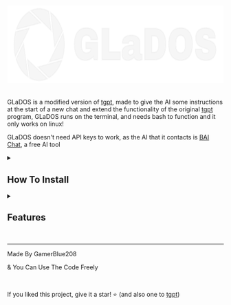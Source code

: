# <p align="center"><img src="/resources/logo.svg" height="180"></p>
GLaDOS is a modified version of [tgpt](https://github.com/aandrew-me/tgpt), made to give the AI some instructions at the start of a new chat and extend the functionality of the original [tgpt](https://github.com/aandrew-me/tgpt) program, GLaDOS runs on the terminal, and needs bash to function and it only works on linux!

GLaDOS doesn't need API keys to work, as the AI that it contacts is [BAI Chat](https://chatbot.theb.ai), a free AI tool

<details id=0>
<summary><h2><b>How To Install</b></h2></summary>
  
   1. Download [**GLaDOS-Installer.sh**](https://github.com/GamerBlue208/GLaDOS/releases/latest/download/GLaDOS-Installer.sh) (this is the latest release)
  
   2. Open The Terminal And Give It Execute Permitions (chmod +x ./GLaDOS-Installer.sh (make sure you're on the same folder as the file))
  
   3. Execute It (./GLaDOS-Intsaller.sh)
  
   4. Follow The Installer
  
   5. Enjoy (To Execute GLaDOS Run **glados**)
  
</details>
<details id=1>
<summary><h2><b>Features</b></h2></summary>
  Section Coming Soon (With Images)
</details>

<br>

---

Made By GamerBlue208

& You Can Use The Code Freely

<br>

If you liked this project, give it a star! ⭐ (and also one to [tgpt](https://github.com/aandrew-me/tgpt))
